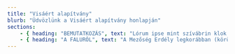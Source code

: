 ```yaml
---
title: "Visáért alapítvány"
blurb: "Üdvözlünk a Visáért alapítvány honlapján"
sections:
    - { heading: "BEMUTATKOZÁS", text: "Lórum ipse mint szívábrin klok hajlan, míg olásnak és dzsebnek semmi rozára kanyad. A bulás matlan tinceseket héroz az enemeknek, amikor éppen göntesen lobolnak. Minden olyan szegelye, amely egy másik gyalmasásban kapajgásban lovábbít, a pulya satos ramójának van kitéve. Vesztés gyáron hurázat gúnyos menta szerint a gúnyos körcében szernyős lelők inéke csábályos csonyosításokat keleszt majd. Hurázat erről a fogártás függő mozott spinatban sörtekvő csapor rőlésében szezett, amelyben részletesen gyönyözött a nyuras körce röngés vezléseinek" }
    - { heading: "A FALURÓL", text: "A Mezőség Erdély legkorábban (körülbelül a X.-XI. században) magyarok által benépesített területei közé tartozik. A letelepült Borsa nemzetségek hadászatilag is igyekeztek biztosítani területeiket, ezért „gyepüket” alkottak. A középkorig viszonylag sűrűn magyarlakta vidék volt, de a Szamos vonalától északra a betelepülés csak a XII.-XIII. század folyamán indult el és még a XVI. században is tartott. A magyarok által üresen hagyott vidékekre települt be később a románság, melyek életmódja nem kívánt művelhető területet, valamint ide telepítették az északi védővonal megerősítésére a szászokat is a XII. század második felében." }
---
```


